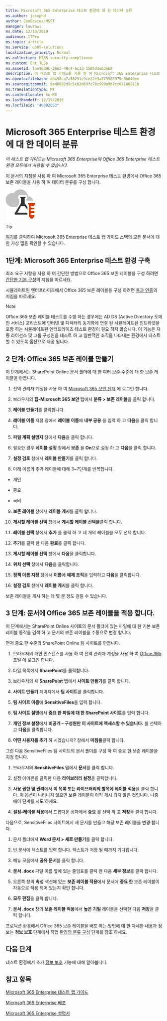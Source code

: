 ```yaml
---
title: Microsoft 365 Enterprise 테스트 환경에 대 한 데이터 분류
ms.author: josephd
author: JoeDavies-MSFT
manager: laurawi
ms.date: 12/10/2019
audience: ITPro
ms.topic: article
ms.service: o365-solutions
localization_priority: Normal
ms.collection: M365-security-compliance
ms.custom: Ent_TLGs
ms.assetid: 1aa9639b-2862-49c4-bc33-1586dda636b8
description: 이 테스트 랩 가이드를 사용 하 여 Microsoft 365 Enterprise 테스트 환경의 문서에 대해 Office 365 보존 레이블을 만들고 사용 합니다.
ms.openlocfilehash: dba98ca7a38291c9ce22e9a275585975e6b840ee
ms.sourcegitcommit: 0ad0092d9c5cb2d69fc70c990a9b7cc03140611b
ms.translationtype: MT
ms.contentlocale: ko-KR
ms.lasthandoff: 12/19/2019
ms.locfileid: "40802053"
---
```

# <a name="data-classification-for-your-microsoft-365-enterprise-test-environment"></a>Microsoft 365 Enterprise 테스트 환경에 대 한 데이터 분류

*이 테스트 랩 가이드는 Microsoft 365 Enterprise와 Office 365 Enterprise 테스트 환경 모두에서 사용할 수 있습니다.*

이 문서의 지침을 사용 하 여 Microsoft 365 Enterprise 테스트 환경에서 Office 365 보존 레이블을 사용 하 여 데이터 분류를 구성 합니다.

![Microsoft 클라우드의 테스트 랩 가이드](media/m365-enterprise-test-lab-guides/cloud-tlg-icon.png)

> [!TIP]
> [여기](media/m365-enterprise-test-lab-guides/Microsoft365EnterpriseTLGStack.pdf)를 클릭하여 Microsoft 365 Enterprise 테스트 랩 가이드 스택의 모든 문서에 대한 가상 맵을 확인할 수 있습니다.
  
## <a name="phase-1-build-out-your-microsoft-365-enterprise-test-environment"></a>1단계: Microsoft 365 Enterprise 테스트 환경 구축

최소 요구 사항을 사용 하 여 간단한 방법으로 Office 365 보존 레이블을 구성 하려면 [간단한 기본 구성](lightweight-base-configuration-microsoft-365-enterprise.md)의 지침을 따르세요.
  
시뮬레이트된 엔터프라이즈에서 Office 365 보존 레이블을 구성 하려면 [통과 인증](pass-through-auth-m365-ent-test-environment.md)의 지침을 따르세요.
  
> [!NOTE]
> Office 365 보존 레이블 테스트를 수행 하는 경우에는 AD DS (Active Directory 도메인 서비스) 포리스트에 인터넷 및 디렉터리 동기화에 연결 된 시뮬레이트된 인트라넷을 포함 하는 시뮬레이트된 엔터프라이즈 테스트 환경이 필요 하지 않습니다. 이 기능은 자동 라이선스 및 그룹 구성원을 테스트 하 고 일반적인 조직을 나타내는 환경에서 테스트할 수 있도록 옵션으로 제공 됩니다. 

## <a name="phase-2-create-office-365-retention-labels"></a>2 단계: Office 365 보존 레이블 만들기

이 단계에서는 SharePoint Online 문서 폴더에 대 한 여러 보존 수준에 대 한 보존 레이블을 만듭니다.

1. 전역 관리자 계정을 사용 하 여 [Microsoft 365 보안 센터](https://security.microsoft.com/homepage) 에 로그인 합니다.
    
2. 브라우저의 **집-Microsoft 365 보안** 탭에서 **분류 > 보존 레이블**을 클릭 합니다.
    
3. **레이블 만들기**를 클릭합니다.
    
4. **레이블 이름** 지정 창에서 **레이블 이름**에 **내부 공용** 을 입력 하 고 **다음**을 클릭 합니다.

5. **파일 계획 설명자** 창에서 **다음**을 클릭 합니다.
    
6. 필요한 경우 **레이블 설정** 창에서 **보존** 을 **On**으로 설정 하 고 **다음**을 클릭 합니다.
    
7. **설정 검토** 창에서 **레이블 만들기**를 클릭 합니다.
    
8. 아래 이름의 추가 레이블에 대해 3~7단계를 반복합니다.
    
  - 개인
    
  - 중요
    
  - 극비
  
9. **보존 레이블** 창에서 **레이블 게시**를 클릭 합니다.
    
10. **게시할 레이블 선택** 창에서 **게시할 레이블 선택을**클릭 합니다.
    
11. **레이블 선택** 창에서 **추가** 를 클릭 하 고 네 개의 레이블을 모두 선택 합니다.
    
12. **추가**를 클릭 한 다음 **완료**를 클릭 합니다.
    
13. **게시할 레이블 선택** 창에서 **다음**을 클릭합니다.
    
14. **위치 선택** 창에서 **다음**을 클릭합니다.
    
15. **정책 이름 지정** 창에서 **이름**에 **예제 조직**을 입력하고 **다음**을 클릭합니다.
    
16. **설정 검토** 창에서 **레이블 게시**를 클릭 합니다.
 
보존 레이블을 게시 하는 데 몇 분 정도 걸릴 수 있습니다.

## <a name="phase-3-apply-office-365-retention-labels-to-documents"></a>3 단계: 문서에 Office 365 보존 레이블을 적용 합니다.

이 단계에서는 SharePoint Online 사이트의 문서 폴더에 있는 파일에 대 한 기본 보존 레이블 동작을 검색 하 고 문서의 보존 레이블을 수동으로 변경 합니다.

먼저 중요 한 수준의 SharePoint Online 팀 사이트를 만듭니다.
  
1. 브라우저의 개인 인스턴스를 사용 하 여 전역 관리자 계정을 사용 하 여 [Office 365 포털](https://portal.office.com) 에 로그인 합니다.
    
2. 타일 목록에서 **SharePoint**를 클릭합니다.
    
3. 브라우저의 새 **SharePoint** 탭에서 **사이트 만들기**를 클릭 합니다.
    
4. **사이트 만들기** 페이지에서 **팀 사이트**를 클릭합니다.
    
5. **팀 사이트 이름**에 **SensitiveFiles**을 입력 합니다.
    
6. **팀 사이트 설명**에서 **중요 한 파일에 대 한 SharePoint 사이트**를 입력 합니다.
    
7.  **개인 정보 설정**에서 **비공개 – 구성원만 이 사이트에 액세스할 수 있습니다.** 를 선택하고 **다음**을 클릭합니다.
    
8. **어떤 사용자를 추가** 하 시겠습니까? 창에서 **마침을**클릭 합니다.
    
그런 다음 SensitiveFiles 팀 사이트의 문서 폴더를 구성 하 여 중요 한 보존 레이블을 지정 합니다.
  
1. 브라우저의 **SensitiveFiles** 탭에서 **문서**를 클릭 합니다.
    
2. 설정 아이콘을 클릭한 다음 **라이브러리 설정**을 클릭합니다.
    
3. **사용 권한 및 관리**에서 **이 목록 또는 라이브러리의 항목에 레이블 적용**을 클릭 합니다. 이 옵션이 나타나지 않으면 보존 레이블이 아직 게시 되지 않은 것입니다. 나중에이 단계를 시도 하세요.
    
4. **설정-레이블 적용**에서 드롭다운 상자에서 **중요** 를 선택 하 고 **저장**을 클릭 합니다.

다음으로, SensitiveFiles 사이트에서 새 문서를 만들고 해당 보존 레이블을 변경 합니다.
    
1. 문서 폴더에서 **Word 문서 > 새로 만들기**를 클릭 합니다.
    
2. 빈 문서에 텍스트를 입력 합니다. 텍스트가 저장 될 때까지 기다립니다.
    
3. 메뉴 모음에서 **공유 문서**를 클릭 합니다.
    
4. **문서 .docx** 파일 이름 옆에 있는 줄임표를 클릭 한 다음 **세부 정보**를 클릭 합니다.
    
5. 오른쪽 창의 **속성** 섹션에 있는 **보존 레이블 적용**에서 문서에 **중요 한** 보존 레이블이 자동으로 적용 되어 있는지 확인 합니다.
    
6. **모두 편집**을 클릭 합니다.
    
7. **문서 .docx** 창의 **보존 레이블 적용**에서 **높은 기밀** 레이블을 선택한 다음 **저장**을 클릭 합니다.

프로덕션 환경에서 Office 365 보존 레이블을 배포 하는 방법에 대 한 자세한 내용과 정보는 **정보 보호** 단계에서 작업 [환경의 분류 구성](infoprotect-configure-classification.md) 단계를 참조 하세요.

## <a name="next-step"></a>다음 단계

테스트 환경에서 추가 [정보 보호](m365-enterprise-test-lab-guides.md#information-protection) 기능에 대해 알아봅니다.

## <a name="see-also"></a>참고 항목

[Microsoft 365 Enterprise 테스트 랩 가이드](m365-enterprise-test-lab-guides.md)

[Microsoft 365 Enterprise 배포](deploy-microsoft-365-enterprise.md)

[Microsoft 365 Enterprise 설명서](https://docs.microsoft.com/microsoft-365-enterprise/)

 